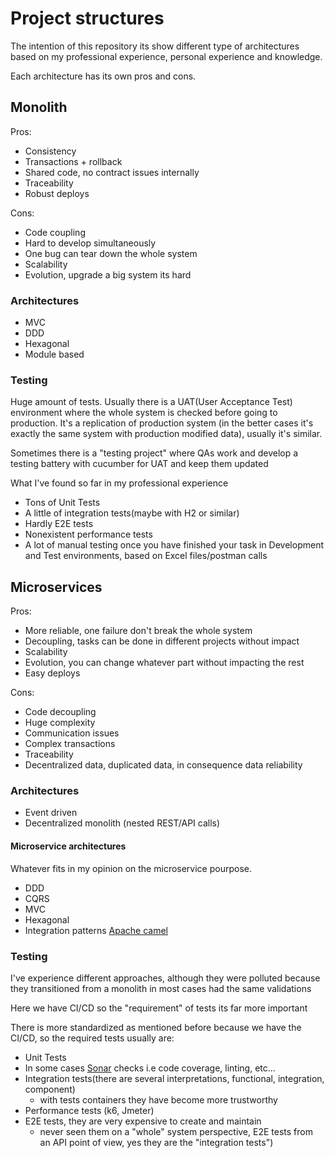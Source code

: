 # Project structures

The intention of this repository its show different type of architectures based on my professional experience, personal experience and knowledge.

Each architecture has its own pros and cons.


## Monolith 
  
Pros:
   * Consistency
   * Transactions + rollback
   * Shared code, no contract issues internally
   * Traceability
   * Robust deploys

Cons:
   * Code coupling
   * Hard to develop simultaneously
   * One bug can tear down the whole system
   * Scalability
   * Evolution, upgrade a big system its hard

### Architectures

- MVC
- DDD
- Hexagonal
- Module based

### Testing
Huge amount of tests.
Usually there is a UAT(User Acceptance Test) environment where the whole system is checked before going to production. It's a replication of production system
(in the better cases it's exactly the same system with production modified data), usually it's similar.

Sometimes there is a "testing project" where QAs work and develop a testing battery with cucumber for UAT and keep them updated

What I've found so far in my professional experience
* Tons of Unit Tests
* A little of integration tests(maybe with H2 or similar)
* Hardly E2E tests
* Nonexistent performance tests
* A lot of manual testing once you have finished your task in Development and Test environments, based on Excel files/postman calls

## Microservices

Pros:
* More reliable, one failure don't break the whole system
* Decoupling, tasks can be done in different projects without impact
* Scalability
* Evolution, you can change whatever part without impacting the rest
* Easy deploys

Cons:
* Code decoupling
* Huge complexity
* Communication issues
* Complex transactions
* Traceability
* Decentralized data, duplicated data, in consequence data reliability

### Architectures

* Event driven
* Decentralized monolith (nested REST/API calls)

#### Microservice architectures

Whatever fits in my opinion on the microservice pourpose.

* DDD
* CQRS
* MVC
* Hexagonal
* Integration patterns [Apache camel](https://camel.apache.org/components/3.15.x/eips/enterprise-integration-patterns.html)


### Testing
I've experience different approaches, although they were polluted because they transitioned from a monolith
in most cases had the same validations

Here we have CI/CD so the "requirement" of tests its far more important

There is more standardized as mentioned before because we have the CI/CD, so the required tests usually are:
* Unit Tests
* In some cases [Sonar](https://www.sonarqube.org/features/multi-languages/java/) checks i.e code coverage, linting, etc...
* Integration tests(there are several interpretations, functional, integration, component)
  * with tests containers they have become more trustworthy
* Performance tests (k6, Jmeter)
* E2E tests, they are very expensive to create and maintain
  * never seen them on a "whole" system perspective, E2E tests from an API point of view, yes they are the "integration tests")